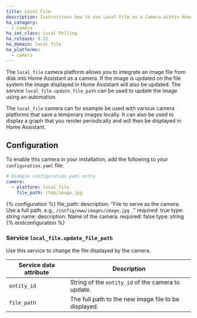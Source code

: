 ```yaml
---
title: Local File
description: Instructions how to use Local File as a Camera within Home Assistant.
ha_category:
  - Camera
ha_iot_class: Local Polling
ha_release: 0.22
ha_domain: local_file
ha_platforms:
  - camera
---
```


The `local_file` camera platform allows you to integrate an image file from disk into Home Assistant as a camera. If the image is updated on the file system the image displayed in Home Assistant will also be updated. The service `local_file.update_file_path` can be used to update the image using an automation.

The `local_file` camera can for example be used with various camera platforms that save a temporary images locally. It can also be used to display a graph that you render periodically and will then be displayed in Home Assistant.

## Configuration

To enable this camera in your installation, add the following to your `configuration.yaml` file:

```yaml
# Example configuration.yaml entry
camera:
  - platform: local_file
    file_path: /tmp/image.jpg
```

{% configuration %}
file_path:
  description: "File to serve as the camera. Use a full path, e.g., `/config/www/images/image.jpg `."
  required: true
  type: string
name:
  description: Name of the camera.
  required: false
  type: string
{% endconfiguration %}

### Service `local_file.update_file_path`

Use this service to change the file displayed by the camera.

| Service data attribute | Description |
| -----------------------| ----------- |
| `entity_id` | String of the `entity_id` of the camera to update. |
| `file_path` | The full path to the new image file to be displayed. |
